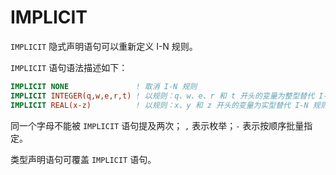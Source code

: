# IMPLICIT

`IMPLICIT` 隐式声明语句可以重新定义 I-N 规则。

`IMPLICIT` 语句语法描述如下：

```fortran
IMPLICIT NONE               ! 取消 I-N 规则
IMPLICIT INTEGER(q,w,e,r,t) ! 以规则：q、w、e、r 和 t 开头的变量为整型替代 I-N 规则
IMPLICIT REAL(x-z)          ! 以规则：x、y 和 z 开头的变量为实型替代 I-N 规则
```

同一个字母不能被 `IMPLICIT` 语句提及两次；
`,` 表示枚举；`-` 表示按顺序批量指定。

类型声明语句可覆盖 `IMPLICIT` 语句。
